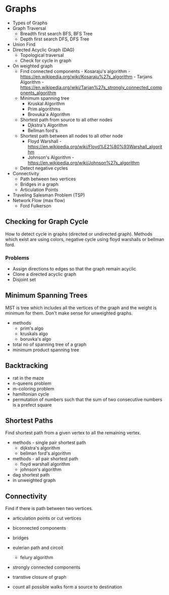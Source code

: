 # Graphs

- Types of Graphs
- Graph Traversal
    - Breadth first search BFS, BFS Tree
    - Depth first search DFS, DFS Tree
- Union Find
- Directed Acyclic Graph (DAG)
    - Topological traversal
    - Check for cycle in graph
- On weighted graph
    - Find connected components
            - Kosaraju's algorithm - <https://en.wikipedia.org/wiki/Kosaraju%27s_algorithm>
            - Tarjans Algorithm - <https://en.wikipedia.org/wiki/Tarjan%27s_strongly_connected_components_algorithm>
    - Minimum spanning tree
        - Kruskal Algorithm
        - Prim algorithms
        - Brovuka'a Algorithm
    - Shortest path from source to all other nodes
        - Djkstra's Algorithm
        - Bellman ford's
    - Shortest path between all nodes to all other node
        - Floyd Warshall  - <https://en.wikipedia.org/wiki/Floyd%E2%80%93Warshall_algorithm>
        - Johnson's Algorithm - <https://en.wikipedia.org/wiki/Johnson%27s_algorithm>
    - Detect negative cycles
- Connectivity
    - Path between two vertices
    - Bridges in a graph
    - Articulation Points
- Traveling Salesman Problem (TSP)
- Network Flow (max flow)
    - Ford Fulkerson

## Checking for Graph Cycle

How to detect cycle in graphs (directed or undirected graph).
Methods which exist are using colors, negative cycle using
floyd warshalls or bellman ford.

### Problems

- Assign directions to edges so that the graph remain acyclic
- Clone a directed acyclic graph
- Disjoint set

## Minimum Spanning Trees

MST is tree which includes all the vertices of the graph and the weight is minimum for them.
Don't make sense for unweighted graphs.

- methods
    - prim's algo
    - kruskals algo
    - boruvka's algo
- total no of spanning tree of a graph
- minimum product spanning tree

## Backtracking

- rat in the maze
- n-queens problem
- m-coloring problem
- hamiltonian cycle
- permutation of numbers such that the sum of two consecutive numbers is a prefect square

## Shortest Paths

Find shortest path from a given vertex to all the remaining vertex.

- methods - single pair shortest path
    - dijkstra's algorithm
    - bellman ford's algorithm
- methods - all pair shortest path
    - floyd warshall algorithm
    - johnson's algorithm
- dag shortest path
- in unweighted graph

## Connectivity

Find if there is path between two vertices.

- articulation points or cut vertices
- biconnected components
- bridges
- eulerian path and circoit
    - felury algorithm
- strongly connected components
- transtive closure of graph

- count all possible walks form a source to destination
